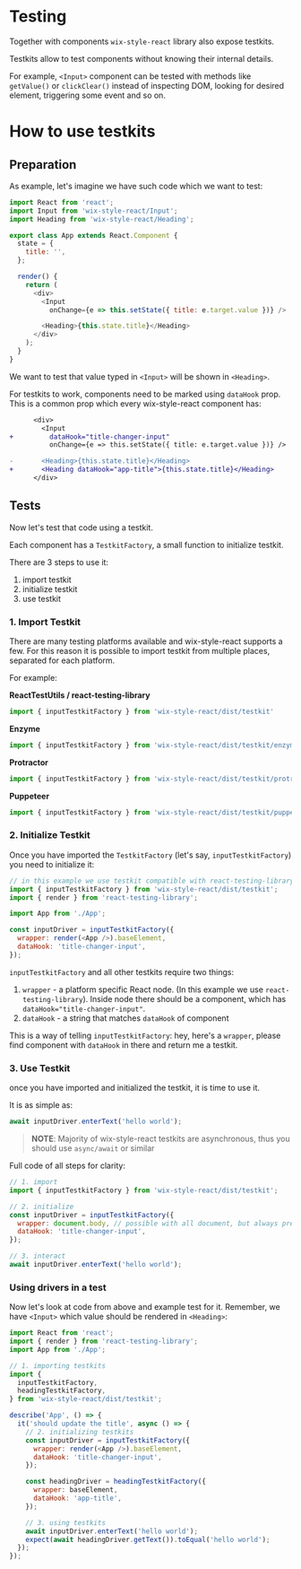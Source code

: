# Testing

Together with components `wix-style-react` library also expose testkits.

Testkits allow to test components without knowing their internal details.

For example, `<Input>` component can be tested with methods like `getValue()` or `clickClear()` instead of inspecting DOM, looking for desired element, triggering some event and so on.

# How to use testkits

## Preparation

As example, let's imagine we have such code which we want to test:

```js
import React from 'react';
import Input from 'wix-style-react/Input';
import Heading from 'wix-style-react/Heading';

export class App extends React.Component {
  state = {
    title: '',
  };

  render() {
    return (
      <div>
        <Input
          onChange={e => this.setState({ title: e.target.value })} />

        <Heading>{this.state.title}</Heading>
      </div>
    );
  }
}
```

We want to test that value typed in `<Input>` will be shown in `<Heading>`.

For testkits to work, components need to be marked using `dataHook` prop.
This is a common prop which every wix-style-react component has:

```diff
      <div>
        <Input
+         dataHook="title-changer-input"
          onChange={e => this.setState({ title: e.target.value })} />

-       <Heading>{this.state.title}</Heading>
+       <Heading dataHook="app-title">{this.state.title}</Heading>
      </div>
```

## Tests

Now let's test that code using a testkit.

Each component has a `TestkitFactory`, a small function to initialize testkit.

There are 3 steps to use it:
1. import testkit
2. initialize testkit
3. use testkit

### 1. Import Testkit

There are many testing platforms available and wix-style-react supports a few. For this reason it is possible to import testkit from multiple places, separated for each platform.

For example:

**ReactTestUtils / react-testing-library**
```js
import { inputTestkitFactory } from 'wix-style-react/dist/testkit'
```

**Enzyme**
```js
import { inputTestkitFactory } from 'wix-style-react/dist/testkit/enzyme'
```

**Protractor**
```js
import { inputTestkitFactory } from 'wix-style-react/dist/testkit/protractor'
```

**Puppeteer**
```js
import { inputTestkitFactory } from 'wix-style-react/dist/testkit/puppeteer'
```

### 2. Initialize Testkit

Once you have imported the `TestkitFactory` (let's say, `inputTestkitFactory`) you need to initialize it:

```js
// in this example we use testkit compatible with react-testing-library
import { inputTestkitFactory } from 'wix-style-react/dist/testkit';
import { render } from 'react-testing-library';

import App from './App';

const inputDriver = inputTestkitFactory({
  wrapper: render(<App />).baseElement,
  dataHook: 'title-changer-input',
});
```

`inputTestkitFactory` and all other testkits require two things:

1. `wrapper` - a platform specific React node. (In this example we use `react-testing-library`). Inside node there should be a component, which has `dataHook="title-changer-input"`.
2. `dataHook` - a string that matches `dataHook` of component

This is a way of telling `inputTestkitFactory`: hey, here's a `wrapper`, please find component with `dataHook` in there and return me a testkit.

### 3. Use Testkit

once you have imported and initialized the testkit, it is time to use it.

It is as simple as:

```js
await inputDriver.enterText('hello world');
```

> **NOTE**: Majority of wix-style-react testkits are asynchronous, thus you should use `async/await` or similar

Full code of all steps for clarity:

```js
// 1. import
import { inputTestkitFactory } from 'wix-style-react/dist/testkit';

// 2. initialize
const inputDriver = inputTestkitFactory({
  wrapper: document.body, // possible with all document, but always prefer a more specific node
  dataHook: 'title-changer-input',
});

// 3. interact
await inputDriver.enterText('hello world');
```

### Using drivers in a test

Now let's look at code from above and example test for it. Remember, we
have `<Input>` which value should be rendered in `<Heading>`:

```js
import React from 'react';
import { render } from 'react-testing-library';
import App from './App';

// 1. importing testkits
import {
  inputTestkitFactory,
  headingTestkitFactory,
} from 'wix-style-react/dist/testkit';

describe('App', () => {
  it('should update the title', async () => {
    // 2. initializing testkits
    const inputDriver = inputTestkitFactory({
      wrapper: render(<App />).baseElement,
      dataHook: 'title-changer-input',
    });

    const headingDriver = headingTestkitFactory({
      wrapper: baseElement,
      dataHook: 'app-title',
    });

    // 3. using testkits
    await inputDriver.enterText('hello world');
    expect(await headingDriver.getText()).toEqual('hello world');
  });
});
```
